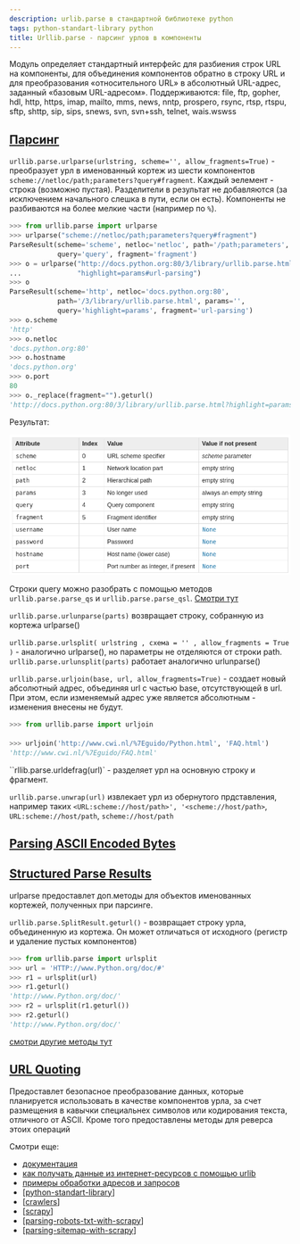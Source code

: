 ```yaml
---
description: urlib.parse в стандартной библиотеке python
tags: python-standart-library python
title: Urllib.parse - парсинг урлов в компоненты
---
```

Модуль определяет стандартный интерфейс для разбиения строк URL на компоненты, для объединения компонентов обратно в строку URL и для преобразования «относительного URL» в абсолютный URL-адрес, заданный «базовым URL-адресом». Поддерживаются: file, ftp, gopher, hdl, http, https, imap, mailto, mms, news, nntp, prospero, rsync, rtsp, rtspu, sftp, shttp, sip, sips, snews, svn, svn+ssh, telnet, wais.wswss

## [Парсинг](https://docs.python.org/3/library/urllib.parse.html#url-parsing)

`urllib.parse.urlparse(urlstring, scheme='', allow_fragments=True)` - преобразует урл в именованный кортеж из  шести компонентов `scheme://netloc/path;parameters?query#fragment`. Каждый эелемент - строка (возможно пустая). Разделители в результат не добавляются (за исключением начального слешка в пути, если он есть). Компоненты не разбиваются на более мелкие части (например по `%`).

```python
>>> from urllib.parse import urlparse
>>> urlparse("scheme://netloc/path;parameters?query#fragment")
ParseResult(scheme='scheme', netloc='netloc', path='/path;parameters', params='',
            query='query', fragment='fragment')
>>> o = urlparse("http://docs.python.org:80/3/library/urllib.parse.html?"
...              "highlight=params#url-parsing")
>>> o
ParseResult(scheme='http', netloc='docs.python.org:80',
            path='/3/library/urllib.parse.html', params='',
            query='highlight=params', fragment='url-parsing')
>>> o.scheme
'http'
>>> o.netloc
'docs.python.org:80'
>>> o.hostname
'docs.python.org'
>>> o.port
80
>>> o._replace(fragment="").geturl()
'http://docs.python.org:80/3/library/urllib.parse.html?highlight=params'
```

Результат:

![urlib parse](../attachments/2022-02-19-23-35-06.png)

Строки query можно разобрать с помощью методов `urllib.parse.parse_qs` и `urllib.parse.parse_qsl`. [Смотри тут](https://docs.python.org/3/library/urllib.parse.html#urllib.parse.parse_qs)

`urllib.parse.urlunparse(parts)` возвращает строку, собранную из кортежа urlparse()

`urllib.parse.urlsplit( urlstring , схема = '' , allow_fragments = True )` - аналогично urlparse(), но параметры не отделяются от строки path. `urllib.parse.urlunsplit(parts)` работает аналогично urlunparse()

`urllib.parse.urljoin(base, url, allow_fragments=True)` - создает новый абсолютный адрес, объединяя url с частью base, отсутствующей в url. При этом, если изменяемый адрес уже является абсолютным - изменения внесены не будут.

```python
>>> from urllib.parse import urljoin

>>> urljoin('http://www.cwi.nl/%7Eguido/Python.html', 'FAQ.html')
'http://www.cwi.nl/%7Eguido/FAQ.html'
```

``rllib.parse.urldefrag(url)` - разделяет урл на основную строку и фрагмент.

`urllib.parse.unwrap(url)` извлекает урл из обернутого прдставления, например таких `<URL:scheme://host/path>', '<scheme://host/path>`, `URL:scheme://host/path`, `scheme://host/path`

## [Parsing ASCII Encoded Bytes](https://docs.python.org/3/library/urllib.parse.html#parsing-ascii-encoded-bytes)

## [Structured Parse Results](https://docs.python.org/3/library/urllib.parse.html#structured-parse-results)

urlparse предоставлет доп.методы для объектов именованных кортежей, полученных при парсинге.

`urllib.parse.SplitResult.geturl()` - возвращает строку урла, объединенную из кортежа. Он может отличаться от исходного (регистр и удаление пустых компонентов)

```python
>>> from urllib.parse import urlsplit
>>> url = 'HTTP://www.Python.org/doc/#'
>>> r1 = urlsplit(url)
>>> r1.geturl()
'http://www.Python.org/doc/'
>>> r2 = urlsplit(r1.geturl())
>>> r2.geturl()
'http://www.Python.org/doc/'
```

[смотри другие методы тут](https://docs.python.org/3/library/urllib.parse.html#structured-parse-results)

## [URL Quoting](https://docs.python.org/3/library/urllib.parse.html#url-quoting)

Предоставлет безопасное преобразование данных, которые планируется использовать в качестве компонентов урла, за счет размещения в кавычки специальнех символов или кодирования текста, отличного от ASCII. Кроме того предоставлены методы для реверса этоих операций

Смотри еще:

- [документация](https://docs.python.org/3/library/urllib.parse.html)
- [как получать данные из интернет-ресурсов с помощью urlib](https://docs.python.org/3/howto/urllib2.html#urllib-howto)
- [примеры обработки адресов и запросов](https://docs.python.org/3/library/urllib.request.html#examples)
- [[python-standart-library]]
- [[crawlers]]
- [[scrapy]]
- [[parsing-robots-txt-with-scrapy]]
- [[parsing-sitemap-with-scrapy]]

[//begin]: # "Autogenerated link references for markdown compatibility"
[python-standart-library]: ../lists/python-standart-library "Стандартная библиотека python и полезные ресурсы"
[crawlers]: ../lists/crawlers "Crawlers"
[scrapy]: scrapy "Scrapy"
[parsing-robots-txt-with-scrapy]: parsing-robots-txt-with-scrapy "Parsing robots txt with scrapy"
[parsing-sitemap-with-scrapy]: parsing-sitemap-with-scrapy "Parsing sitemap with scrapy"
[//end]: # "Autogenerated link references"